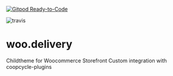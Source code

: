 [![Gitpod Ready-to-Code](https://img.shields.io/badge/Gitpod-Ready--to--Code-blue?logo=gitpod)](https://gitpod.io/#https://github.com/PasLoin/woo.delivery/tree/PasLoin/gitpod-setup) 

![travis](https://travis-ci.org/PasLoin/woo.delivery.svg?branch=gitpod-setup)
# woo.delivery
 Childtheme for Woocommerce Storefront
 Custom integration with coopcycle-plugins
